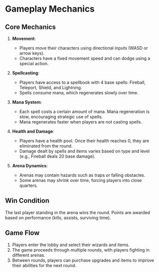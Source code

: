 # Gameplay Mechanics

## Core Mechanics
1. **Movement**: 
   - Players move their characters using directional inputs (WASD or arrow keys).
   - Characters have a fixed movement speed and can dodge using a special action.

2. **Spellcasting**:
   - Players have access to a spellbook with 4 base spells: Fireball, Teleport, Shield, and Lightning.
   - Spells consume mana, which regenerates slowly over time.

3. **Mana System**:
   - Each spell costs a certain amount of mana. Mana regeneration is slow, encouraging strategic use of spells.
   - Mana regenerates faster when players are not casting spells.

4. **Health and Damage**:
   - Players have a health pool. Once their health reaches 0, they are eliminated from the round.
   - Damage dealt by spells and items varies based on type and level (e.g., Fireball deals 20 base damage).

5. **Arena Dynamics**:
   - Arenas may contain hazards such as traps or falling obstacles.
   - Some arenas may shrink over time, forcing players into close quarters.

## Win Condition
The last player standing in the arena wins the round. Points are awarded based on performance (kills, assists, surviving time).

## Game Flow
1. Players enter the lobby and select their wizards and items.
2. The game proceeds through multiple rounds, with players fighting in different arenas.
3. Between rounds, players can purchase upgrades and items to improve their abilities for the next round.
